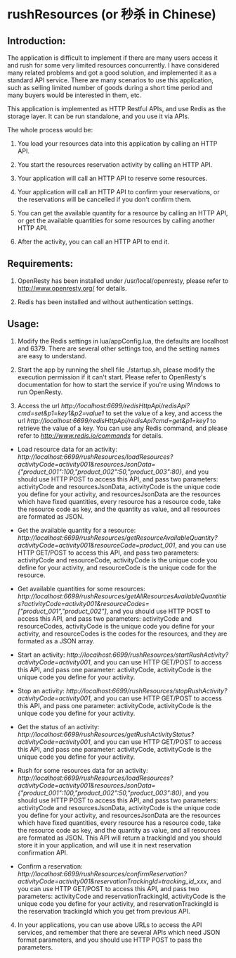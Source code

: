 # rushResources (or 秒杀 in Chinese)

## Introduction:

The application is difficult to implement if there are many users access it and rush for some very limited resources concurrently. I have considered many related problems and got a good solution, and implemented it as a standard API service. There are many scenarios to use this application, such as selling limited number of goods during a short time period and many buyers would be interested in them, etc.

This application is implemented as HTTP Restful APIs, and use Redis as the storage layer. It can be run standalone, and you use it via APIs.

The whole process would be:

1. You load your resources data into this application by calling an HTTP API.

2. You start the resources reservation activity by calling an HTTP API.

3. Your application will call an HTTP API to reserve some resources.

4. Your application will call an HTTP API to confirm your reservations, or the reservations will be cancelled if you don't confirm them.

5. You can get the available quantity for a resource by calling an HTTP API, or get the available quantities for some resources by calling another HTTP API.

6. After the activity, you can call an HTTP API to end it.


## Requirements:

1. OpenResty has been installed under /usr/local/openresty, please refer to http://www.openresty.org/ for details.

2. Redis has been installed and without authentication settings.


## Usage:

1. Modify the Redis settings in lua/appConfig.lua, the defaults are localhost and 6379. There are several other settings too, and the setting names are easy to understand.

2. Start the app by running the shell file ./startup.sh, please modify the execution permission if it can't start. Please refer to OpenResty's documentation for how to start the service if you're using Windows to run OpenResty.

3. Access the url *http://localhost:6699/redisHttpApi/redisApi?cmd=set&p1=key1&p2=value1* to set the value of a key, and access the url *http://localhost:6699/redisHttpApi/redisApi?cmd=get&p1=key1* to retrieve the value of a key. You can use any Redis command, and please refer to *http://www.redis.io/commands* for details.

* Load resource data for an activity: *http://localhost:6699/rushResources/loadResources?activityCode=activity001&resourcesJsonData={"product_001":100,"product_002":50,"product_003":80}*, and you should use HTTP POST to access this API, and pass two parameters: activityCode and resourcesJsonData, activityCode is the unique code you define for your activity, and resourcesJsonData are the resources which have fixed quantities, every resource has a resource code, take the resource code as key, and the quantity as value, and all resources are formated as JSON.

* Get the available quantity for a resource: *http://localhost:6699/rushResources/getResourceAvailableQuantity?activityCode=activity001&resourceCode=product_001*, and you can use HTTP GET/POST to access this API, and pass two parameters: activityCode and resourceCode, activityCode is the unique code you define for your activity, and resourceCode is the unique code for the resource.

* Get available quantities for some resources: *http://localhost:6699/rushResources/getAllResourcesAvailableQuantities?activityCode=activity001&resourceCodes=["product_001","product_002"]*, and you should use HTTP POST to access this API, and pass two parameters: activityCode and resourceCodes, activityCode is the unique code you define for your activity, and resourceCodes is the codes for the resources, and they are formated as a JSON array.

* Start an activity: *http://localhost:6699/rushResources/startRushActivity?activityCode=activity001*, and you can use HTTP GET/POST to access this API, and pass one parameter: activityCode, activityCode is the unique code you define for your activity.

* Stop an activity: *http://localhost:6699/rushResources/stopRushActivity?activityCode=activity001*, and you can use HTTP GET/POST to access this API, and pass one parameter: activityCode, activityCode is the unique code you define for your activity.

* Get the status of an activity: *http://localhost:6699/rushResources/getRushActivityStatus?activityCode=activity001*, and you can use HTTP GET/POST to access this API, and pass one parameter: activityCode, activityCode is the unique code you define for your activity.

* Rush for some resources data for an activity: *http://localhost:6699/rushResources/loadResources?activityCode=activity001&resourcesJsonData={"product_001":100,"product_002":50,"product_003":80}*, and you should use HTTP POST to access this API, and pass two parameters: activityCode and resourcesJsonData, activityCode is the unique code you define for your activity, and resourcesJsonData are the resources which have fixed quantities, every resource has a resource code, take the resource code as key, and the quantity as value, and all resources are formated as JSON. This API will return a trackingId and you should store it in your application, and will use it in next reservation confirmation API.

* Confirm a reservation: *http://localhost:6699/rushResources/confirmReservation?activityCode=activity001&reservationTrackingId=tracking_id_xxx*, and you can use HTTP GET/POST to access this API, and pass two parameters: activityCode and reservationTrackingId, activityCode is the unique code you define for your activity, and reservationTrackingId is the reservation trackingId which you get from previous API.


4. In your applications, you can use above URLs to access the API services, and remember that there are several APIs which need JSON format parameters, and you should use HTTP POST to pass the parameters.



